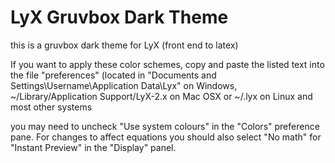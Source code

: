 # LyX Gruvbox Dark Theme

this is a gruvbox dark theme for LyX (front end to latex)

If you want to apply these color schemes, copy and paste the listed text into the file "preferences"
 (located in "Documents and Settings\Username\Application Data\Lyx" on Windows,
 ~/Library/Application Support/LyX-2.x on Mac OSX or ~/.lyx on Linux and most other systems

you may need to uncheck "Use system colours" in the "Colors" preference pane. For changes to affect 
equations you should also select "No math" for "Instant Preview" in the "Display" panel.
